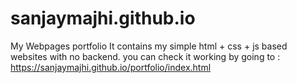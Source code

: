 # sanjaymajhi.github.io
My Webpages portfolio
It contains my simple html + css + js based websites with no backend.
you can check it working by going to :
https://sanjaymajhi.github.io/portfolio/index.html
